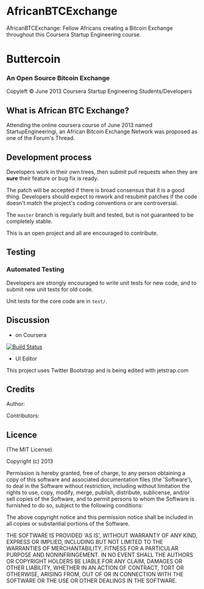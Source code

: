 AfricanBTCExchange
==================

AfricanBTCExchange: Fellow Africans creating a Bitcoin Exchange throughout this Coursera Startup Engineering course. 

Buttercoin
==========
### An Open Source Bitcoin Exchange

Copyleft &copy; June 2013 Coursera Startup Engineering Students/Developers

What is African BTC Exchange?
-------------------

Attending the online coursera course of June 2013 named StartupEngineeringi, an African Bitcoin Exchange Network was proposed as one of the Forum's Thread.  

Development process
-------------------

Developers work in their own trees, then submit pull requests when they are **sure**
their feature or bug fix is ready.

The patch will be accepted if there is broad consensus that it is a good thing.
Developers should expect to rework and resubmit patches if the code doesn't
match the project's coding conventions or are controversial.

The `master` branch is regularly built and tested, but is not guaranteed to be
completely stable.

This is an open project and all are encouraged to contribute.

Testing
-------

### Automated Testing

Developers are strongly encouraged to write unit tests for new code, and to
submit new unit tests for old code.

Unit tests for the core code are in `test/`. 

Discussion
----------

* on Coursera

[![Build Status](https://travis-ci.org/setrar/AfricanBTCExchange.png)](https://travis-ci.org/setrar/AfricanBTCExchange)

* UI Editor

This project uses Twitter Bootstrap and is being edited with jetstrap.com

## Credits

Author: <TBD>

Contributors: <TBD>

## Licence

(The MIT License)

Copyright (c) 2013 <TBD>

Permission is hereby granted, free of charge, to any person obtaining a copy of this software and associated documentation files (the 'Software'), to deal in the Software without restriction, including without limitation the rights to use, copy, modify, merge, publish, distribute, sublicense, and/or sell copies of the Software, and to permit persons to whom the Software is furnished to do so, subject to the following conditions:

The above copyright notice and this permission notice shall be included in all copies or substantial portions of the Software.

THE SOFTWARE IS PROVIDED 'AS IS', WITHOUT WARRANTY OF ANY KIND, EXPRESS OR IMPLIED, INCLUDING BUT NOT LIMITED TO THE WARRANTIES OF MERCHANTABILITY, FITNESS FOR A PARTICULAR PURPOSE AND NONINFRINGEMENT. IN NO EVENT SHALL THE AUTHORS OR COPYRIGHT HOLDERS BE LIABLE FOR ANY CLAIM, DAMAGES OR OTHER LIABILITY, WHETHER IN AN ACTION OF CONTRACT, TORT OR OTHERWISE, ARISING FROM, OUT OF OR IN CONNECTION WITH THE SOFTWARE OR THE USE OR OTHER DEALINGS IN THE SOFTWARE.

